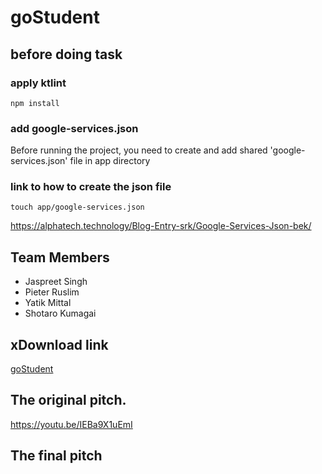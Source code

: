 # goStudent
## before doing task
### apply ktlint
```
npm install
```
### add google-services.json
Before running the project, you need to create and add shared 'google-services.json' file in app directory

### link to how to create the json file
```
touch app/google-services.json
```
https://alphatech.technology/Blog-Entry-srk/Google-Services-Json-bek/


## Team Members
- Jaspreet Singh
- Pieter Ruslim
- Yatik Mittal
- Shotaro Kumagai

## xDownload link
[goStudent](https://github.com/shotarokuma/goStudent/files/10172151/app-debug.apk.zip)


## The original pitch.
https://youtu.be/IEBa9X1uEmI

## The final pitch

